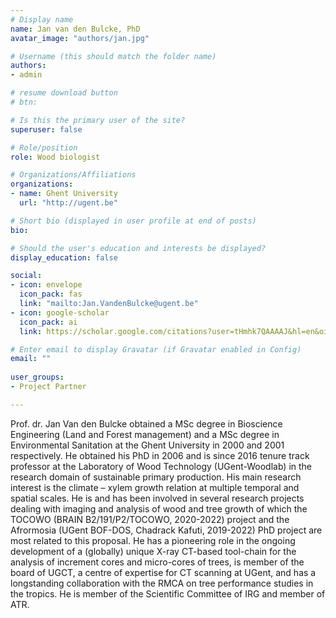 ```yaml
---
# Display name
name: Jan van den Bulcke, PhD
avatar_image: "authors/jan.jpg"

# Username (this should match the folder name)
authors:
- admin

# resume download button
# btn:

# Is this the primary user of the site?
superuser: false

# Role/position
role: Wood biologist

# Organizations/Affiliations
organizations:
- name: Ghent University
  url: "http://ugent.be"

# Short bio (displayed in user profile at end of posts)
bio: 

# Should the user's education and interests be displayed?
display_education: false

social:
- icon: envelope
  icon_pack: fas
  link: "mailto:Jan.VandenBulcke@ugent.be"
- icon: google-scholar
  icon_pack: ai
  link: https://scholar.google.com/citations?user=tHmhk7QAAAAJ&hl=en&oi=ao

# Enter email to display Gravatar (if Gravatar enabled in Config)
email: ""
  
user_groups:
- Project Partner

---
```


Prof. dr. Jan Van den Bulcke obtained a MSc degree in Bioscience Engineering (Land and Forest management) and a MSc degree in Environmental Sanitation at the Ghent University in 2000 and 2001 respectively. He obtained his PhD in 2006 and is since 2016 tenure track professor at the Laboratory of Wood Technology (UGent-Woodlab) in the research domain of sustainable primary production. His main research interest is  the climate – xylem growth relation at multiple temporal and spatial scales. He is and has been involved in several research projects dealing with imaging and analysis of wood and tree growth of which the TOCOWO (BRAIN B2/191/P2/TOCOWO, 2020-2022) project and the Afrormosia (UGent BOF-DOS, Chadrack Kafuti, 2019-2022) PhD project are most related to this proposal.  He has a pioneering role in the ongoing development of a (globally) unique X-ray CT-based tool-chain for the analysis of increment cores and micro-cores of trees, is member of the board of UGCT, a centre of expertise for CT scanning at UGent, and has a longstanding collaboration with the RMCA on tree performance studies in the tropics. He is member of the Scientific Committee of IRG and member of ATR.